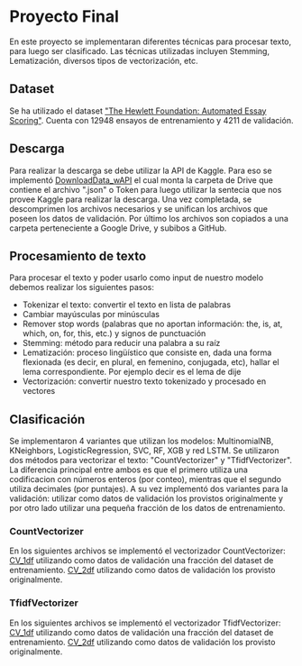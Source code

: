# Proyecto Final

En este proyecto se implementaran diferentes técnicas para procesar texto, para luego ser clasificado. Las técnicas utilizadas incluyen Stemming, Lematización, diversos tipos de vectorización, etc.

## Dataset
Se ha utilizado el dataset ["The Hewlett Foundation: Automated Essay Scoring"](https://www.kaggle.com/c/asap-aes). Cuenta con 12948 ensayos de entrenamiento y 4211 de validación.

## Descarga
Para realizar la descarga se debe utilizar la API de Kaggle. Para eso se implementó [DownloadData_wAPI](https://github.com/GastonRAraujo/Materia-Ap_Maq/blob/master/Proyecto_Final/DownloadData_wAPI.ipynb) el cual monta la carpeta de Drive que contiene el archivo ".json" o Token
para luego utilizar la sentecia que nos provee Kaggle para realizar la descarga. Una vez completada, se descomprimen los archivos necesarios y se unifican los archivos que poseen los datos de validación. Por último los archivos son copiados a una carpeta perteneciente a Google Drive, y subibos a GitHub.

## Procesamiento de texto
Para procesar el texto y poder usarlo como input de nuestro modelo debemos realizar los siguientes pasos:

* Tokenizar el texto: convertir el texto en lista de palabras
* Cambiar mayúsculas por minúsculas
* Remover stop words (palabras que no aportan información: the, is, at, which, on, for, this, etc.) y signos de punctuación
* Stemming: método para reducir una palabra a su raíz
* Lematización: proceso lingüístico que consiste en, dada una forma flexionada (es decir, en plural, en femenino, conjugada, etc), hallar el lema correspondiente. Por ejemplo decir es el lema de dije
* Vectorización: convertir nuestro texto tokenizado y procesado en vectores

## Clasificación
Se implementaron 4 variantes que utilizan los modelos: MultinomialNB,	KNeighbors,	LogisticRegression,	SVC,	RF, XGB y	red LSTM. Se utilizaron dos métodos para vectorizar el texto: "CountVectorizer" y "TfidfVectorizer". La diferencia principal entre ambos es que el primero utiliza una codificacion con números enteros (por conteo), mientras que el segundo utiliza decimales (por puntajes). 
A su vez implementó dos variantes para la validación: utilizar como datos de validación los provistos originalmente y por otro lado utilizar una pequeña fracción de los datos de entrenamiento.

### CountVectorizer 
En los siguientes archivos se implementó el vectorizador CountVectorizer:
[CV_1df](https://github.com/GastonRAraujo/Materia-Ap_Maq/blob/master/Proyecto_Final/CV_1df.ipynb) utilizando como datos de validación una fracción del dataset de entrenamiento.
[CV_2df](https://github.com/GastonRAraujo/Materia-Ap_Maq/blob/master/Proyecto_Final/CV_2df.ipynb) utilizando como datos de validación los provisto originalmente.

### TfidfVectorizer
En los siguientes archivos se implementó el vectorizador TfidfVectorizer:
[CV_1df]() utilizando como datos de validación una fracción del dataset de entrenamiento.
[CV_2df](https://github.com/GastonRAraujo/Materia-Ap_Maq/blob/master/Proyecto_Final/CV_2df.ipynb) utilizando como datos de validación los provisto originalmente.
